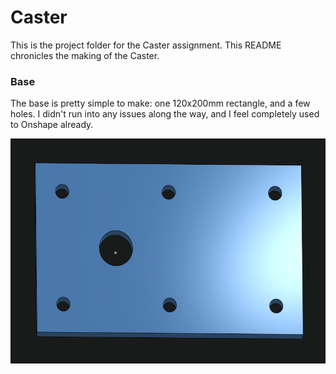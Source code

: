 # Caster

This is the project folder for the Caster assignment. This README chronicles the making of the Caster.


### Base

The base is pretty simple to make: one 120x200mm rectangle, and a few holes. I didn't run into any issues along the way, and I feel completely used to Onshape already.

<img src="/caster/images/base.png" width="600px" height="360px" alt="Caster Base">
